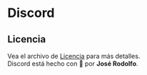 # Discord

## Licencia
Vea el archivo de [Licencia](https://github.com/jric2002/Discord/blob/master/LICENSE) para más detalles.  
Discord está hecho con 💚 por **José Rodolfo**.